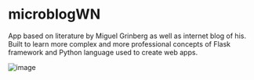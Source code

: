 # microblogWN
App based on literature by Miguel Grinberg as well as internet blog of his.
Built to learn more complex and more professional concepts of Flask framework and Python language used to create web apps.

![image](https://user-images.githubusercontent.com/61024148/204875586-66666e1d-2a7f-4dd0-8e1a-57bbf687faa0.png)

